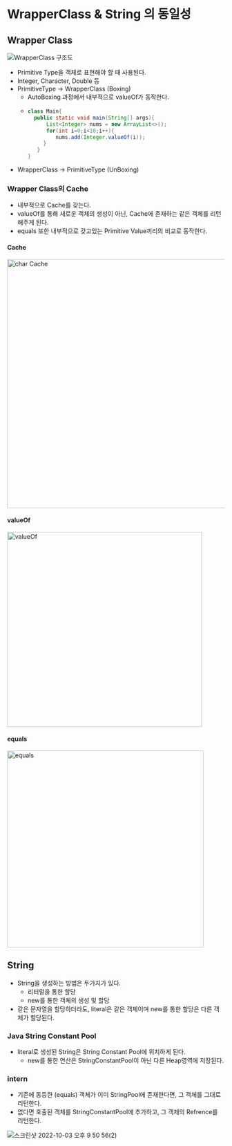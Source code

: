 # WrapperClass & String 의 동일성

## Wrapper Class

![WrapperClass 구조도](https://user-images.githubusercontent.com/57896918/193581238-f38deef8-af47-451f-9f4f-b2ec19c8bec4.png)

- Primitive Type을 객체로 표현해야 할 때 사용된다.
- Integer, Character, Double 등
- PrimitiveType -> WrapperClass (Boxing)
    - AutoBoxing 과정에서 내부적으로 valueOf가 동작한다.
    - ```java
      class Main{
        public static void main(String[] args){
            List<Integer> nums = new ArrayList<>();
            for(int i=0;i<10;i++){
               nums.add(Integer.valueOf(i));
           }
         }
      } 
      ```
- WrapperClass -> PrimitiveType (UnBoxing)


### Wrapper Class의 Cache
- 내부적으로 Cache를 갖는다.
- valueOf를 통해 새로운 객체의 생성이 아닌, Cache에 존재하는 같은 객체를 리턴해주게 된다.
- equals 또한 내부적으로 갖고있는 Primitive Value끼리의 비교로 동작한다.

#### Cache
<img width="576" alt="char Cache" src="https://user-images.githubusercontent.com/57896918/193581151-63cfa9f7-c137-4f24-bf75-4c82a2fd9723.png">

#### valueOf

<img width="451" alt="valueOf" src="https://user-images.githubusercontent.com/57896918/193581205-5659fa71-0e43-4681-8e2c-3c4127b76617.png">

#### equals
<img width="455" alt="equals" src="https://user-images.githubusercontent.com/57896918/193581316-88c50f2d-b1be-4798-8738-63c10dc5b49c.png">


## String
- String을 생성하는 방법은 두가지가 있다.
  - 리터럴을 통한 할당
  - new를 통한 객체의 생성 및 할당
- 같은 문자열을 할당하더라도, literal은 같은 객체이며 new를 통한 할당은 다른 객체가 할당된다.

### Java String Constant Pool
- literal로 생성된 String은 String Constant Pool에 위치하게 된다.
  - new를 통한 연산은 StringConstantPool이 아닌 다른 Heap영역에 저장된다.

### intern
- 기존에 동등한 (equals) 객체가 이미 StringPool에 존재한다면, 그 객체를 그대로 리턴한다.
- 없다면 호출된 객체를 StringConstantPool에 추가하고, 그 객체의 Refrence를 리턴한다.

![스크린샷 2022-10-03 오후 9 50 56(2)](https://user-images.githubusercontent.com/57896918/193581413-c45a33f7-459f-4437-88b8-4e2624754dce.png)

